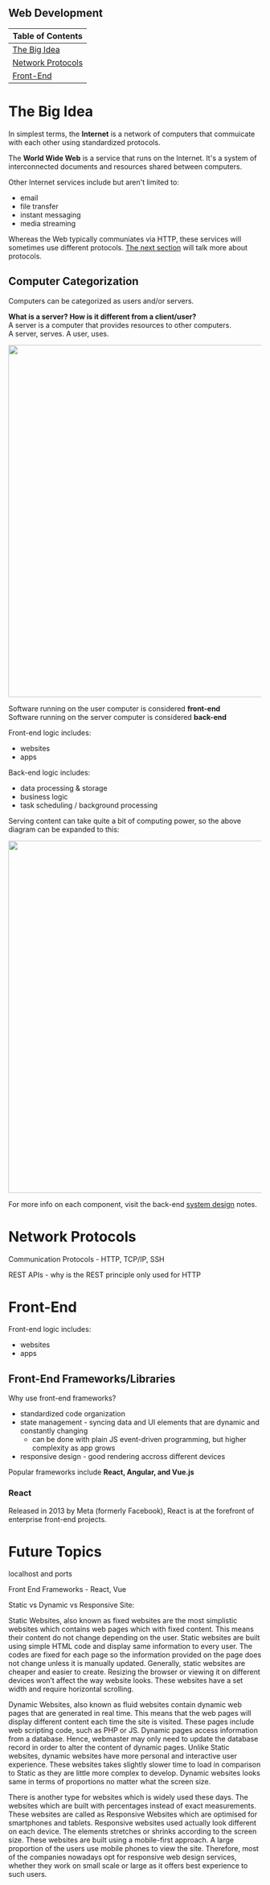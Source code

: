 ## Web Development


| Table of Contents |
| ----------------- |
| [The Big Idea](#the_big_idea) |
| [Network Protocols](#network_protocols) |
| [Front-End](#frontend) |


# <a id="the_big_idea"></a> The Big Idea

In simplest terms, the **Internet** is a network of computers that commuicate with each other using standardized protocols.

The **World Wide Web** is a service that runs on the Internet. It's a system of interconnected documents and resources shared between computers.

Other Internet services include but aren't limited to:
- email
- file transfer
- instant messaging
- media streaming

Whereas the Web typically communiates via HTTP, these services will sometimes use different protocols. [The next section](#network_protocols) will talk more about protocols.

## Computer Categorization

Computers can be categorized as users and/or servers.

**What is a server? How is it different from a client/user?**  
A server is a computer that provides resources to other computers.  
A server, serves. A user, uses.

<img src="../img/user_server.png" width="700"><br>

Software running on the user computer is considered **front-end**  
Software running on the server computer is considered **back-end**

Front-end logic includes:
- websites
- apps

Back-end logic includes:
- data processing & storage
- business logic
- task scheduling / background processing

Serving content can take quite a bit of computing power, so the above diagram can be expanded to this:

<img src="../img/backend_system.png" width="700"><br>

For more info on each component, visit the back-end [system design](system_design.md) notes.

# <a id="network_protocols"></a> Network Protocols

Communication Protocols - HTTP, TCP/IP, SSH

REST APIs - why is the REST principle only used for HTTP

# <a id="frontend"></a> Front-End

Front-end logic includes:
- websites
- apps

## Front-End Frameworks/Libraries

Why use front-end frameworks?
- standardized code organization
- state management - syncing data and UI elements that are dynamic and constantly changing
    - can be done with plain JS event-driven programming, but higher complexity as app grows
- responsive design - good rendering accross different devices

Popular frameworks include **React, Angular, and Vue.js**

### React

Released in 2013 by Meta (formerly Facebook), React is at the forefront of enterprise front-end projects.


# Future Topics

localhost and ports

Front End Frameworks - React, Vue

Static vs Dynamic vs Responsive Site:

Static Websites, also known as fixed websites are the most simplistic websites which contains web pages which with fixed content. This means their content do not change depending on the user. Static websites are built using simple HTML code and display same information to every user. The codes are fixed for each page so the information provided on the page does not change unless it is manually updated. Generally, static websites are cheaper and easier to create. Resizing the browser or viewing it on different devices won’t affect the way website looks. These websites have a set width and require horizontal scrolling.

Dynamic Websites, also known as fluid websites contain dynamic web pages that are generated in real time. This means that the web pages will display different content each time the site is visited. These pages include web scripting code, such as PHP or JS. Dynamic pages access information from a database. Hence, webmaster may only need to update the database record in order to alter the content of dynamic pages. Unlike Static websites, dynamic websites have more personal and interactive user experience. These websites takes slightly slower time to load in comparison to Static as they are little more complex to develop. Dynamic websites looks same in terms of proportions no matter what the screen size.

There is another type for websites which is widely used these days. The websites which are built with percentages instead of exact measurements. These websites are called as Responsive Websites which are optimised for smartphones and tablets. Responsive websites used actually look different on each device. The elements stretches or shrinks according to the screen size. These websites are built using a mobile-first approach. A large proportion of the users use mobile phones to view the site. Therefore, most of the companies nowadays opt for responsive web design services, whether they work on small scale or large as it offers best experience to such users.